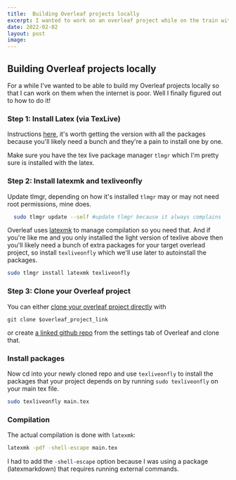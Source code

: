 ```yaml
---
title:  Building Overleaf projects locally
excerpt: I wanted to work on an overleaf project while on the train without reliable internet.
date: 2022-02-02
layout: post
image: 
---
```


## Building Overleaf projects locally

For a while I've wanted to be able to build my Overleaf projects locally so that I can work on them when the internet is poor. Well I finally figured out to how to do it!

### Step 1: Install Latex (via TexLive)
Instructions [here](https://www.latex-project.org/get/), it's worth getting the version with all the packages because you'll likely need a bunch and they're a pain to install one by one.

Make sure you have the tex live package manager `tlmgr` which I'm pretty sure is installed with the latex.

### Step 2: Install latexmk and texliveonfly
Update tlmgr, depending on how it's installed `tlmgr` may or may not need root permissions, mine does.
```bash
  sudo tlmgr update --self #update tlmgr because it always complains
```
Overleaf uses [latexmk](latexmk) to manage compilation so you need that. And if you're like me and you only installed the light version of texlive above then you'll likely need a bunch of extra packages for your target overlead project, so install `texliveonfly` which we'll use later to autoinstall the packages.
```bash
sudo tlmgr install latexmk texliveonfly
```

### Step 3: Clone your Overleaf project
You can either [clone your overleaf project directly][git-bridge] with 
```
git clone $overleaf_project_link
```
or create [a linked github repo][github-sync] from the settings tab of Overleaf and clone that.

### Install packages
Now cd into your newly cloned repo and use `texliveonfly` to install the packages that your project depends on by running `sudo texliveonfly` on your main tex file.

```bash
sudo texliveonfly main.tex 
```

### Compilation
The actual compilation is done with `latexmk`:
```bash
latexmk -pdf -shell-escape main.tex
```
I had to add the `-shell-escape` option because I was using a package (latexmarkdown) that requires running external commands.

[latexmk]: https://www.overleaf.com/learn/how-to/How_does_Overleaf_compile_my_project%3F#:~:text=Overleaf%20uses%20the%20latexmk%20build,button%20in%20your%20Overleaf%20project.
[overleafgit]: https://www.overleaf.com/blog/195-new-collaborate-online-and-offline-with-overleaf-and-git-beta
[git-bridge]: https://www.overleaf.com/learn/how-to/Using_Git_and_GitHub#The_Overleaf_Git-Bridge
[github-sync]: https://www.overleaf.com/learn/how-to/Using_Git_and_GitHub#Overleaf_GitHub_Synchronization